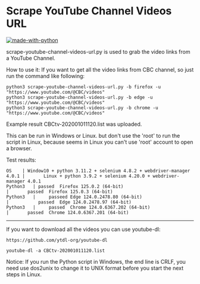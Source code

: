 # Scrape YouTube Channel Videos URL
[![made-with-python](https://img.shields.io/badge/Made%20with-Python-1f425f.svg)](https://www.python.org/)

scrape-youtube-channel-videos-url.py is used to grab the video links from a YouTube Channel.

How to use it:
If you want to get all the video links from CBC channel, so just run the command like following:

	python3 scrape-youtube-channel-videos-url.py -b firefox -u "https://www.youtube.com/@CBC/videos"
	python3 scrape-youtube-channel-videos-url.py -b edge -u "https://www.youtube.com/@CBC/videos"
	python3 scrape-youtube-channel-videos-url.py -b chrome -u "https://www.youtube.com/@CBC/videos"
	
Example result CBCtv-202001011120.list was uploaded.

This can be run in Windows or Linux. but don't use the 'root' to run the script in Linux, because seems in Linux you can't use 'root' account to open a browser.

Test results:

	OS	  |	Window10 + python 3.11.2 + selenium 4.8.2 + webdriver-manager 4.0.1	|	    Linux + python 3.9.2 + selenium 4.20.0 + webdriver-manager 4.0.1
	Python3   |	passed	Firefox 125.0.2 (64-bit)                                        |	    passed  Firefox 125.0.3 (64-bit) 
	Python3   |     passeed Edge 124.0.2478.80 (64-bit)                                     |           passed  Edge 124.0.2478.97 (64-bit)
	Python3   | 	passed	Chrome 124.0.6367.202 (64-bit)	                                |	    passed  Chrome 124.0.6367.201 (64-bit)
-----------------------------------------------------------------------------------------------------------------------------------------------------------------------------


If you want to download all the videos you can use youtube-dl:
	
	https://github.com/ytdl-org/youtube-dl

	youtube-dl -a CBCtv-202001011120.list
	
Notice: If you run the Python script in Windows, the end line is CRLF, you need use dos2unix to change it to UNIX format before you start the next steps in Linux.

